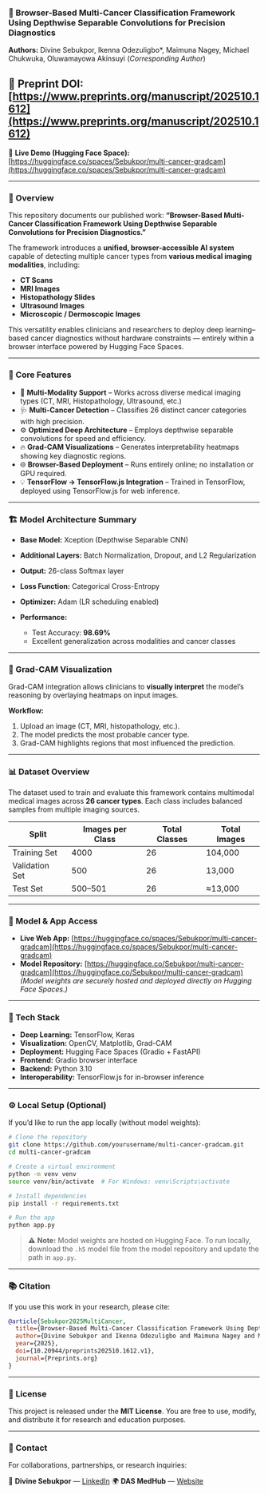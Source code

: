 ### 🧬 Browser-Based Multi-Cancer Classification Framework Using Depthwise Separable Convolutions for Precision Diagnostics

**Authors:**
Divine Sebukpor, Ikenna Odezuligbo*, Maimuna Nagey, Michael Chukwuka, Oluwamayowa Akinsuyi
(*Corresponding Author*)

🔗 **Preprint DOI:** [https://www.preprints.org/manuscript/202510.1612](https://www.preprints.org/manuscript/202510.1612)
---
🚀 **Live Demo (Hugging Face Space):** [https://huggingface.co/spaces/Sebukpor/multi-cancer-gradcam](https://huggingface.co/spaces/Sebukpor/multi-cancer-gradcam)

---

### 📖 Overview

This repository documents our published work:
**“Browser-Based Multi-Cancer Classification Framework Using Depthwise Separable Convolutions for Precision Diagnostics.”**

The framework introduces a **unified, browser-accessible AI system** capable of detecting multiple cancer types from **various medical imaging modalities**, including:

* **CT Scans**
* **MRI Images**
* **Histopathology Slides**
* **Ultrasound Images**
* **Microscopic / Dermoscopic Images**

This versatility enables clinicians and researchers to deploy deep learning–based cancer diagnostics without hardware constraints — entirely within a browser interface powered by Hugging Face Spaces.

---

### 🧠 Core Features

* 🧩 **Multi-Modality Support** – Works across diverse medical imaging types (CT, MRI, Histopathology, Ultrasound, etc.)
* 🩺 **Multi-Cancer Detection** – Classifies 26 distinct cancer categories with high precision.
* ⚙️ **Optimized Deep Architecture** – Employs depthwise separable convolutions for speed and efficiency.
* 🔥 **Grad-CAM Visualizations** – Generates interpretability heatmaps showing key diagnostic regions.
* 🌐 **Browser-Based Deployment** – Runs entirely online; no installation or GPU required.
* 💡 **TensorFlow → TensorFlow.js Integration** – Trained in TensorFlow, deployed using TensorFlow.js for web inference.

---

### 🏗️ Model Architecture Summary

* **Base Model:** Xception (Depthwise Separable CNN)
* **Additional Layers:** Batch Normalization, Dropout, and L2 Regularization
* **Output:** 26-class Softmax layer
* **Loss Function:** Categorical Cross-Entropy
* **Optimizer:** Adam (LR scheduling enabled)
* **Performance:**

  * Test Accuracy: **98.69%**
  * Excellent generalization across modalities and cancer classes

---

### 🔬 Grad-CAM Visualization

Grad-CAM integration allows clinicians to **visually interpret** the model’s reasoning by overlaying heatmaps on input images.

**Workflow:**

1. Upload an image (CT, MRI, histopathology, etc.).
2. The model predicts the most probable cancer type.
3. Grad-CAM highlights regions that most influenced the prediction.

---

### 📊 Dataset Overview

The dataset used to train and evaluate this framework contains multimodal medical images across **26 cancer types**.
Each class includes balanced samples from multiple imaging sources.

| Split          | Images per Class | Total Classes | Total Images |
| -------------- | ---------------- | ------------- | ------------ |
| Training Set   | 4000             | 26            | 104,000      |
| Validation Set | 500              | 26            | 13,000       |
| Test Set       | 500–501          | 26            | ≈13,000      |

---

### 🔗 Model & App Access

* **Live Web App:** [https://huggingface.co/spaces/Sebukpor/multi-cancer-gradcam](https://huggingface.co/spaces/Sebukpor/multi-cancer-gradcam)
* **Model Repository:** [https://huggingface.co/Sebukpor/multi-cancer-gradcam](https://huggingface.co/Sebukpor/multi-cancer-gradcam)
  *(Model weights are securely hosted and deployed directly on Hugging Face Spaces.)*

---

### 🧰 Tech Stack

* **Deep Learning:** TensorFlow, Keras
* **Visualization:** OpenCV, Matplotlib, Grad-CAM
* **Deployment:** Hugging Face Spaces (Gradio + FastAPI)
* **Frontend:** Gradio browser interface
* **Backend:** Python 3.10
* **Interoperability:** TensorFlow.js for in-browser inference

---

### ⚙️ Local Setup (Optional)

If you’d like to run the app locally (without model weights):

```bash
# Clone the repository
git clone https://github.com/yourusername/multi-cancer-gradcam.git
cd multi-cancer-gradcam

# Create a virtual environment
python -m venv venv
source venv/bin/activate  # For Windows: venv\Scripts\activate

# Install dependencies
pip install -r requirements.txt

# Run the app
python app.py
```

> ⚠️ **Note:** Model weights are hosted on Hugging Face.
> To run locally, download the `.h5` model file from the model repository and update the path in `app.py`.

---

### 📚 Citation

If you use this work in your research, please cite:

```bibtex
@article{Sebukpor2025MultiCancer,
  title={Browser-Based Multi-Cancer Classification Framework Using Depthwise Separable Convolutions for Precision Diagnostics},
  author={Divine Sebukpor and Ikenna Odezuligbo and Maimuna Nagey and Michael Chukwuka and Oluwamayowa Akinsuyi},
  year={2025},
  doi={10.20944/preprints202510.1612.v1},
  journal={Preprints.org}
}
```

---

### 🧾 License

This project is released under the **MIT License**.
You are free to use, modify, and distribute it for research and education purposes.

---

### 💬 Contact

For collaborations, partnerships, or research inquiries:

📧 **Divine Sebukpor** — [LinkedIn](https://www.linkedin.com/in/divine-sebukpor-344a19227)
🌍 **DAS MedHub** — [Website](https://www.dasmedhub.com)
